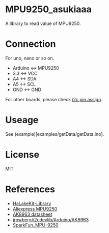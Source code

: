 # MPU9250_asukiaaa
A library to read value of MPU9250.

# Connection
For uno, nano or so on.

- Arduino <-> MPU9250
- 3.3 <-> VCC
- A4 <-> SDA
- A5 <-> SCL
- GND <-> GND

For other boards, please check [i2c pin assign](https://www.arduino.cc/en/Reference/Wire).

# Useage
See (example)[examples/getData/getData.ino].

# License
MIT

# References
- [HaLakeKit-Library](https://github.com/nyampass/HaLakeKit-Library)
- [Aliexpress MPU9250](https://www.aliexpress.com/wholesale?catId=0&initiative_id=AS_20170706234529&SearchText=MPU9250)
- [AK8963 datasheet](https://strawberry-linux.com/pub/AK8963.pdf)
- [jrowberg/i2cdevlib/Arduino/AK8963](https://github.com/jrowberg/i2cdevlib/tree/master/Arduino/AK8963)
- [SparkFun_MPU-9250](https://github.com/sparkfun/SparkFun_MPU-9250_Breakout_Arduino_Library/blob/master/src/MPU9250.cpp)
